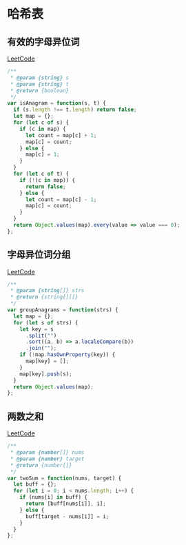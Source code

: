 # 哈希表

## 有效的字母异位词

[LeetCode](https://leetcode.com/problems/valid-anagram/description/)

```js
/**
 * @param {string} s
 * @param {string} t
 * @return {boolean}
 */
var isAnagram = function(s, t) {
  if (s.length !== t.length) return false;
  let map = {};
  for (let c of s) {
    if (c in map) {
      let count = map[c] + 1;
      map[c] = count;
    } else {
      map[c] = 1;
    }
  }
  for (let c of t) {
    if (!(c in map)) {
      return false;
    } else {
      let count = map[c] - 1;
      map[c] = count;
    }
  }
  return Object.values(map).every(value => value === 0);
};
```

## 字母异位词分组

[LeetCode](https://leetcode.com/problems/group-anagrams/)

```js
/**
 * @param {string[]} strs
 * @return {string[][]}
 */
var groupAnagrams = function(strs) {
  let map = {};
  for (let s of strs) {
    let key = s
      .split("")
      .sort((a, b) => a.localeCompare(b))
      .join("");
    if (!map.hasOwnProperty(key)) {
      map[key] = [];
    }
    map[key].push(s);
  }
  return Object.values(map);
};
```

## 两数之和

[LeetCode](https://leetcode.com/problems/two-sum/)

```js
/**
 * @param {number[]} nums
 * @param {number} target
 * @return {number[]}
 */
var twoSum = function(nums, target) {
  let buff = {};
  for (let i = 0; i < nums.length; i++) {
    if (nums[i] in buff) {
      return [buff[nums[i]], i];
    } else {
      buff[target - nums[i]] = i;
    }
  }
};
```
